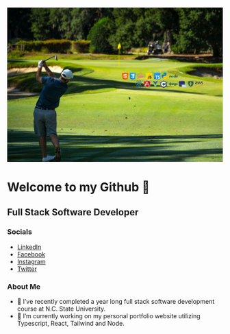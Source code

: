 <img src='golf_icons.jpg' alt='golf'></img>

# Welcome to my Github 👋

## Full Stack Software Developer

### Socials
    
- <a target='_blank' rel="noreferrer" href='https://www.linkedin.com/in/wthomascrowe'>LinkedIn</a>
- <a target='_blank' rel="noreferrer" href="https://www.facebook.com/tcrowe4">Facebook</a>
- <a target='_blank' rel="noreferrer" href="https://www.instagram.com/wtcrowe4">Instagram</a>
- <a target='_blank' rel="noreferrer" href="https://twitter.com/wtcrowe4">Twitter</a>

### About Me
- 🌱 I’ve recently completed a year long full stack software development course at N.C. State University.
- 🔭 I’m currently working on my personal portfolio website utilizing Typescript, React, Tailwind and Node.

<!--
**wtcrowe4/wtcrowe4** is a ✨ _special_ ✨ repository because its `README.md` (this file) appears on your GitHub profile.

Here are some ideas to get you started:



- 👯 I’m looking to collaborate on ...
- 🤔 I’m looking for help with ...
- 💬 Ask me about ...
- 📫 How to reach me: ...
- 😄 Pronouns: ...
- ⚡ Fun fact: ...
-->
